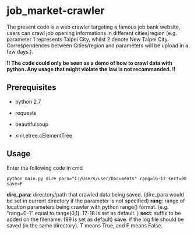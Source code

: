 # job_market-crawler

The present code is a web crawler targeting a famous job bank website, users can crawl job opening informations in different cities/region (e.g. parameter 1 represents Taipei City, whilst 2 denote New Taipei City. Correspendences between Cities/region and parameters will be upload in a few days.).

**!! The code could only be seen as a demo of how to crawl data with python. Any usage that might violate the law is not recommanded. !!**

## Prerequisites
- python 2.7

- requests
- beautifulsoup
- xml.etree.cElementTree

## Usage

Enter the following code in cmd

    python main.py dire_para="C:/Users/user/Documents" rang=16-17 sect=00 save=F

**dire_para**: directory/path that crawled data being saved. (dire_para would be set in current directory if the parameter is not specified)
**rang**: range of location parameters being crawler with python range() format. (e.g. "rang=0-1" equal to range(0,1). 17-18 is set as default. )
**sect**: suffix to be added on the filename. (99 is set as default)
**save**: if the log file should be saved (in the same directory). T means True, and F means False.
